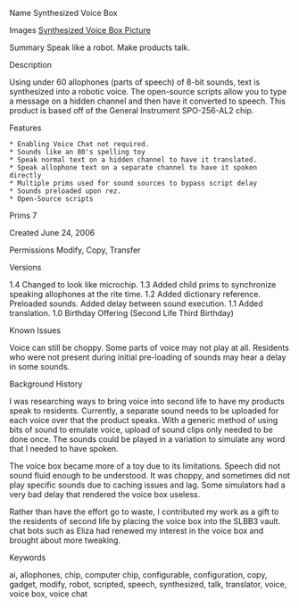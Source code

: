 Name
Synthesized Voice Box

Images
  [Synthesized Voice Box Picture](../../Assets/Synthesized%20Voice%20Box%20Picture.png)

Summary
Speak like a robot. Make products talk.


Description

Using under 60 allophones (parts of speech) of 8-bit sounds, text is synthesized into a robotic voice. The open-source scripts allow you to type a message on a hidden channel and then have it converted to speech. This product is based off of the General Instrument SPO-256-AL2 chip.

Features

    * Enabling Voice Chat not required.
    * Sounds like an 80's spelling toy
    * Speak normal text on a hidden channel to have it translated.
    * Speak allophone text on a separate channel to have it spoken directly
    * Multiple prims used for sound sources to bypass script delay
    * Sounds preloaded upon rez.
    * Open-Source scripts

Prims
7

Created
June 24, 2006

Permissions
Modify, Copy, Transfer

Versions

1.4
    Changed to look like microchip.
1.3
    Added child prims to synchronize speaking allophones at the rite time.
1.2
    Added dictionary reference.
    Preloaded sounds.
    Added delay between sound execution.
1.1
    Added translation.
1.0
    Birthday Offering (Second Life Third Birthday)

Known Issues

Voice can still be choppy. Some parts of voice may not play at all. Residents who were not present during initial pre-loading of sounds may hear a delay in some sounds.

Background History

I was researching ways to bring voice into second life to have my products speak to residents. Currently, a separate sound needs to be uploaded for each voice over that the product speaks. With a generic method of using bits of sound to emulate voice, upload of sound clips only needed to be done once. The sounds could be played in a variation to simulate any word that I needed to have spoken.

The voice box became more of a toy due to its limitations. Speech did not sound fluid enough to be understood. It was choppy, and sometimes did not play specific sounds due to caching issues and lag. Some simulators had a very bad delay that rendered the voice box useless.

Rather than have the effort go to waste, I contributed my work as a gift to the residents of second life by placing the voice box into the SLBB3 vault. chat bots such as Eliza had renewed my interest in the voice box and brought about more tweaking.

Keywords

ai, allophones, chip, computer chip, configurable, configuration, copy, gadget, modify, robot, scripted, speech, synthesized, talk, translator, voice, voice box, voice chat